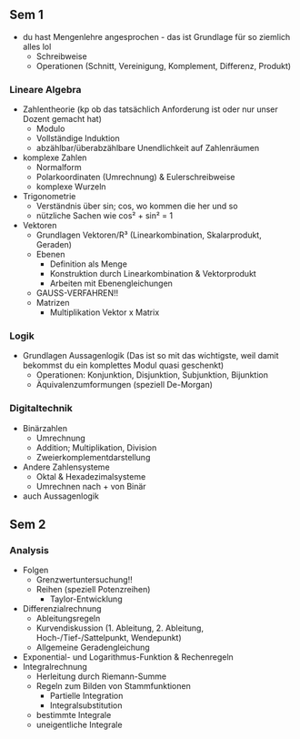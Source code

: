 ## Sem 1
- du hast Mengenlehre angesprochen - das ist Grundlage für so ziemlich alles lol
	- Schreibweise
	- Operationen (Schnitt, Vereinigung, Komplement, Differenz, Produkt)
### Lineare Algebra
- Zahlentheorie (kp ob das tatsächlich Anforderung ist oder nur unser Dozent gemacht hat)
	- Modulo
	- Vollständige Induktion
	- abzählbar/überabzählbare Unendlichkeit auf Zahlenräumen
- komplexe Zahlen
	- Normalform
	- Polarkoordinaten (Umrechnung) & Eulerschreibweise
	- komplexe Wurzeln
- Trigonometrie 
	- Verständnis über sin; cos, wo kommen die her und so
	- nützliche Sachen wie cos² + sin² = 1
- Vektoren
	- Grundlagen Vektoren/R³ (Linearkombination, Skalarprodukt, Geraden)
	- Ebenen
		- Definition als Menge
		- Konstruktion durch Linearkombination & Vektorprodukt
		- Arbeiten mit Ebenengleichungen
	- GAUSS-VERFAHREN!!
	- Matrizen
		- Multiplikation Vektor x Matrix

### Logik
- Grundlagen Aussagenlogik (Das ist so mit das wichtigste, weil damit bekommst du ein komplettes Modul quasi geschenkt)
	- Operationen: Konjunktion, Disjunktion, Subjunktion, Bijunktion
	- Äquivalenzumformungen (speziell De-Morgan)

### Digitaltechnik
- Binärzahlen
	- Umrechnung
	- Addition; Multiplikation, Division
	- Zweierkomplementdarstellung
- Andere Zahlensysteme
	- Oktal & Hexadezimalsysteme
	- Umrechnen nach + von Binär
- auch Aussagenlogik

## Sem 2
### Analysis
- Folgen
	- Grenzwertuntersuchung!!
	- Reihen (speziell Potenzreihen)
		- Taylor-Entwicklung
- Differenzialrechnung
	- Ableitungsregeln
	- Kurvendiskussion (1. Ableitung, 2. Ableitung, Hoch-/Tief-/Sattelpunkt, Wendepunkt)
	- Allgemeine Geradengleichung
- Exponential- und Logarithmus-Funktion & Rechenregeln
- Integralrechnung
	- Herleitung durch Riemann-Summe
	- Regeln zum Bilden von Stammfunktionen
		- Partielle Integration
		- Integralsubstitution
	- bestimmte Integrale
	- uneigentliche Integrale
